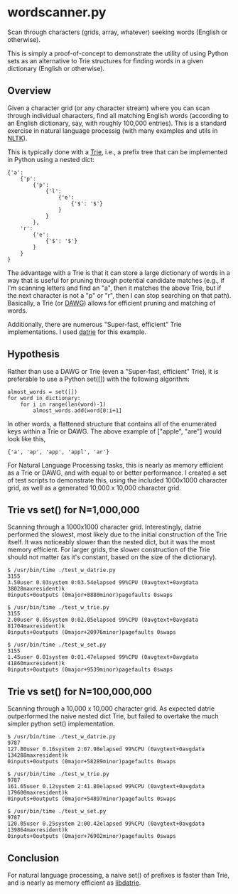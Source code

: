 # wordscanner.py
Scan through characters (grids, array, whatever) seeking words (English or otherwise).

This is simply a proof-of-concept to demonstrate the utility of using Python sets as an alternative to Trie structures for finding words in a given dictionary (English or otherwise).

## Overview
Given a character grid (or any character stream) where you can scan through individual characters, find all matching English words (according to an English dictionary, say, with roughly 100,000 entries). This is a standard exercise in natural language processig (with many examples and utils in [NLTK](https://www.nltk.org/)).

This is typically done with a [Trie](https://en.wikipedia.org/wiki/Trie), i.e., a prefix tree that can be implemented in Python using a nested dict:

    {'a': 
        {'p': 
            {'p': 
                {'l': 
                    {'e': 
                        {'$': '$'}
                    }
                }
            }, 
        'r': 
            {'e': 
                {'$': '$'}
            }
        }
    }

The advantage with a Trie is that it can store a large dictionary of words in a way that is useful for pruning through potential candidate matches (e.g., if I'm scanning letters and find an "a", then it matches the above Trie, but if the next character is not a "p" or "r", then I can stop searching on that path). Basically, a Trie (or [DAWG](https://en.wikipedia.org/wiki/Deterministic_acyclic_finite_state_automaton)) allows for efficient pruning and matching of words.

Additionally, there are numerous "Super-fast, efficient" Trie implementations. I used [datrie](https://github.com/pytries/datrie) for this example.

## Hypothesis

Rather than use a DAWG or Trie (even a "Super-fast, efficient" Trie), it is preferable to use a Python set([]) with the following algorithm:

    almost_words = set([])
    for word in dictionary:
        for i in range(len(word)-1)
            almost_words.add(word[0:i+1]

In other words, a flattened structure that contains all of the enumerated keys within a Trie or DAWG. The above example of ["apple", "are"] would look like this,

    {'a', 'ap', 'app', 'appl', 'ar'}

For Natural Language Processing tasks, this is nearly as memory efficient as a Trie or DAWG, and with equal to or better performance. I created a set of test scripts to demonstrate this, using the included 1000x1000 character grid, as well as a generated 10,000 x 10,000 character grid.


## Trie vs set() for N=1,000,000
Scanning through a 1000x1000 character grid. Interestingly, datrie performed the slowest, most likely due to the initial construction of the Trie itself. It was noticeably slower than the nested dict, but it was the most memory efficient. For larger grids, the slower construction of the Trie should not matter (as it's constant, based on the size of the dictionary).

    $ /usr/bin/time ./test_w_datrie.py
    3155
    3.50user 0.03system 0:03.54elapsed 99%CPU (0avgtext+0avgdata 38028maxresident)k
    0inputs+0outputs (0major+8880minor)pagefaults 0swaps

    $ /usr/bin/time ./test_w_trie.py
    3155
    2.00user 0.05system 0:02.05elapsed 99%CPU (0avgtext+0avgdata 81704maxresident)k
    0inputs+0outputs (0major+20976minor)pagefaults 0swaps

    $ /usr/bin/time ./test_w_set.py
    3155
    1.45user 0.01system 0:01.47elapsed 99%CPU (0avgtext+0avgdata 41860maxresident)k
    0inputs+0outputs (0major+9539minor)pagefaults 0swaps

## Trie vs set() for N=100,000,000
Scanning through a 10,000 x 10,000 character grid. As expected datrie outperformed the naive nested dict Trie, but failed to overtake the much simpler python set() implementation.

    $ /usr/bin/time ./test_w_datrie.py
    9787
    127.80user 0.16system 2:07.98elapsed 99%CPU (0avgtext+0avgdata 134288maxresident)k
    0inputs+0outputs (0major+58289minor)pagefaults 0swaps

    $ /usr/bin/time ./test_w_trie.py
    9787
    161.65user 0.12system 2:41.80elapsed 99%CPU (0avgtext+0avgdata 179600maxresident)k
    0inputs+0outputs (0major+54897minor)pagefaults 0swaps

    $ /usr/bin/time ./test_w_set.py
    9787
    120.05user 0.25system 2:00.42elapsed 99%CPU (0avgtext+0avgdata 139864maxresident)k
    0inputs+0outputs (0major+76902minor)pagefaults 0swaps
    
## Conclusion
For natural language processing, a naive set() of prefixes is faster than Trie, and is nearly as memory efficient as [libdatrie](https://linux.thai.net/~thep/datrie/datrie.html).

